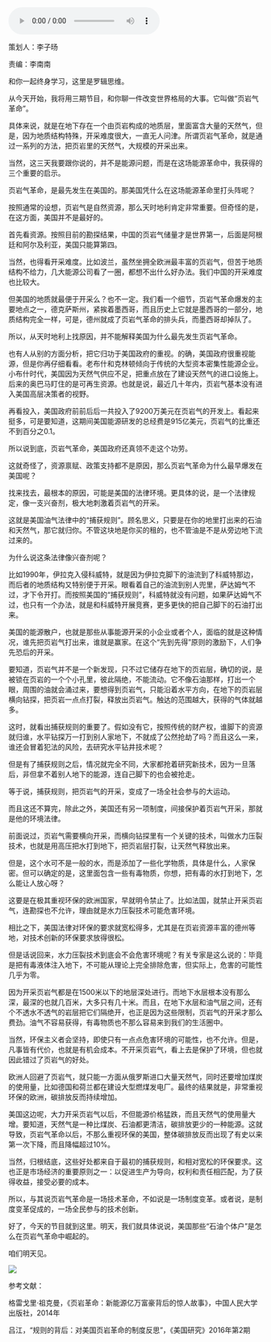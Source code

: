 <audio src="http://igetoss.cdn.igetget.com/mp3/201803/05/201803051045265126498254.mp3" controls="controls">您的浏览器不支持 audio 标签。</audio><p>策划人：李子旸</p><p>责编：李南南</p><p>和你一起终身学习，这里是罗辑思维。</p><p>从今天开始，我将用三期节目，和你聊一件改变世界格局的大事。它叫做“页岩气革命”。</p><p>具体来说，就是在地下存在一个由页岩构成的地质层，里面富含大量的天然气，但是，因为地质结构特殊，开采难度很大，一直无人问津。所谓页岩气革命，就是通过一系列的方法，把页岩里的天然气，大规模的开采出来。</p><p>当然，这三天我要跟你说的，并不是能源问题，而是在这场能源革命中，我获得的三个重要的启示。</p><p>页岩气革命，是最先发生在美国的。那美国凭什么在这场能源革命里打头阵呢？</p><p>按照通常的设想，页岩气是自然资源，那么天时地利肯定非常重要。但奇怪的是，在这方面，美国并不是最好的。</p><p>首先看资源。按照目前的勘探结果，中国的页岩气储量才是世界第一，后面是阿根廷和阿尔及利亚，美国只能算第四。</p><p>当然，也得看开采难度。比如波兰，虽然坐拥全欧洲最丰富的页岩气，但苦于地质结构不给力，几大能源公司看了一圈，都想不出什么好办法。我们中国的开采难度也比较大。</p><p>但美国的地质就最便于开采么？也不一定。我们看一个细节，页岩气革命爆发的主要地点之一，德克萨斯州，紧挨着墨西哥，而且历史上它就是墨西哥的一部分，地质结构完全一样，可是，德州就成了页岩气革命的排头兵，而墨西哥却掉队了。</p><p>所以，从天时地利上找原因，并不能解释美国为什么最先发生页岩气革命。</p><p>也有人从别的方面分析，把它归功于美国政府的重视。的确，美国政府很重视能源，但是你再仔细看看。老布什和克林顿倾向于传统的大型资本密集性能源企业。小布什时代，美国因为天然气供应不足，把重点放在了建设天然气的进口设施上。后来的奥巴马盯住的是可再生资源。也就是说，最近几十年内，页岩气基本没有进入美国高层决策者的视野。</p><p>再看投入，美国政府前前后后一共投入了9200万美元在页岩气的开发上。看起来挺多，可是要知道，这期间美国能源研发的总经费是915亿美元，页岩气的比重还不到百分之0.1。</p><p>所以说到底，页岩气革命，美国政府还真领不走这个功劳。</p><p>这就奇怪了，资源禀赋、政策支持都不是原因，那么页岩气革命为什么最早爆发在美国呢？</p><p>找来找去，最根本的原因，可能是美国的法律环境。更具体的说，是一个法律规定，像一支兴奋剂，极大地刺激着页岩气的开采。</p><p>这就是美国油气法律中的“捕获规则”。顾名思义，只要是在你的地里打出来的石油和天然气，那它就归你。不管这块地是你买的租的，也不管油是不是从旁边地下流过来的。</p><p>为什么说这条法律像兴奋剂呢？</p><p>比如1990年，伊拉克入侵科威特，就是因为伊拉克脚下的油流到了科威特那边，而后者的地质结构又特别便于开采。眼看着自己的油流到别人兜里，萨达姆气不过，才下令开打。而按照美国的“捕获规则”，科威特就没有问题，如果萨达姆气不过，也只有一个办法，就是和科威特开展竞赛，更多更快的把自己脚下的石油打出来。</p><p>美国的能源散户，也就是那些从事能源开采的小企业或者个人，面临的就是这种情况，谁先把页岩气打出来，谁就是赢家。在这个“先到先得”原则的激励下，人们争先恐后的开采。</p><p>要知道，页岩气并不是一个新发现，只不过它储存在地下的页岩层，确切的说，是被锁在页岩的一个个小孔里，彼此隔绝，不能流动。它不像石油那样，打出一个眼，周围的油就会涌过来，要想得到页岩气，只能沿着水平方向，在地下的页岩层横向钻探，把页岩一点点打裂，释放出页岩气。触达的范围越大，获得的气体就越多。</p><p>这时，就看出捕获规则的重要了。假如没有它，按照传统的财产权，谁脚下的资源就归谁，水平钻探万一打到别人家地下，不就成了公然抢劫了吗？而且这么一来，谁还会冒着犯法的风险，去研究水平钻井技术呢？</p><p>但是有了捕获规则之后，情况就完全不同，大家都抢着研究新技术，因为一旦落后，非但拿不着别人地下的能源，连自己脚下的也会被抢走。</p><p>等于说，捕获规则，把页岩气的开采，变成了一场全社会参与的大运动。</p><p>而且这还不算完，除此之外，美国还有另一项制度，间接保护着页岩气开采，那就是他的环境法律。</p><p>前面说过，页岩气需要横向开采，而横向钻探里有一个关键的技术，叫做水力压裂技术，也就是用高压把水打到地下，把页岩层打裂，让天然气释放出来。</p><p>但是，这个水可不是一般的水，而是添加了一些化学物质，具体是什么，人家保密。但可以确定的是，这里面包含一些有毒物质，你想，把有毒的水打到地下，怎么能让人放心呀？</p><p>这要是在极其重视环保的欧洲国家，早就明令禁止了。比如法国，就禁止开采页岩气，连勘探也不允许，理由就是水力压裂技术可能危害环境。</p><p>相比之下，美国法律对环保的要求就宽松得多，尤其是在页岩资源丰富的德州等地，对技术创新的环保要求放得很松。</p><p>但是话说回来，水力压裂技术到底会不会危害环境呢？有关专家是这么说的：毕竟是把有毒液体注入地下，不可能从理论上完全排除危害，但实际上，危害的可能性几乎为零。</p><p>因为开采页岩气都是在1500米以下的地层深处进行。而地下水层根本没有那么深，最深的也就几百米，大多只有几十米。而且，在地下水层和油气层之间，还有个不透水不透气的岩层把它们隔绝开，也正是因为这些限制，页岩气的开采才那么费劲。油气不容易获得，有毒物质也不那么容易来到我们的生活圈中。</p><p>当然，环保主义者会坚持，即使只有一点点危害环境的可能性，也不允许。但是，凡事皆有代价，也就是有机会成本。不开采页岩气，看上去是保护了环境，但也就因此错过了页岩气的好处。</p><p>欧洲人回避了页岩气，就只能一方面从俄罗斯进口大量天然气，同时还要增加煤炭的使用量，比如德国和荷兰都在建设大型燃煤发电厂。最终的结果就是，非常重视环保的欧洲，碳排放反而持续增加。</p><p>美国这边呢，大力开采页岩气以后，不但能源价格猛跌，而且天然气的使用量大增。要知道，天然气是一种比煤炭、石油都更清洁，碳排放更少的一种能源。这就导致，页岩气革命以后，不那么重视环保的美国，整体碳排放反而出现了有史以来第一次下降，而且降幅超过10%。</p><p>当然，归根结底，这些好处都来自于最初的捕获规则，和相对宽松的环保要求。这也正是市场经济的重要原则之一：以促进生产为导向，权利和责任相匹配，为了获得收益，接受必要的成本。</p><p>所以，与其说页岩气革命是一场技术革命，不如说是一场制度变革。或者说，是制度变革促成的，一场全民参与的技术创新。</p><p>好了，今天的节目就到这里。明天，我们就具体说说，美国那些“石油个体户”是怎么在页岩气革命中崛起的。</p><p>咱们明天见。</p><img src="https://piccdn.igetget.com/img/201803/05/201803051808481608884846.jpg" /><p>参考文献：</p><p>格雷戈里·祖克曼，《页岩革命：新能源亿万富豪背后的惊人故事》，中国人民大学出版社，2014年</p><p>吕江，“规则的背后：对美国页岩革命的制度反思”，《美国研究》2016年第2期</p>